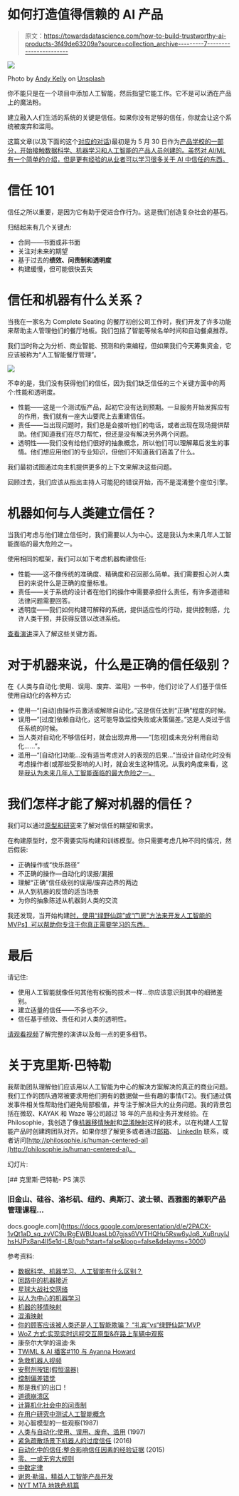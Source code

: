 # 如何打造值得信赖的 AI 产品

> 原文：<https://towardsdatascience.com/how-to-build-trustworthy-ai-products-3f49de63209a?source=collection_archive---------7----------------------->

![](img/35a8f22b6e65a84818eebcb753cd7996.png)

Photo by [Andy Kelly](https://unsplash.com/photos/0E_vhMVqL9g?utm_source=unsplash&utm_medium=referral&utm_content=creditCopyText) on [Unsplash](https://unsplash.com/search/photos/robot-handshake?utm_source=unsplash&utm_medium=referral&utm_content=creditCopyText)

你不能只是在一个项目中添加人工智能，然后指望它能工作。它不是可以洒在产品上的魔法粉。

建立融入人们生活的系统的关键是信任。如果你没有足够的信任，你就会让这个系统被废弃和滥用。

这篇文章(以及下面的这个[对应的对话](https://www.youtube.com/watch?v=PWjV5Ik49kk))最初是为 5 月 30 日作为[产品学校的一部分，开始接触数据科学、机器学习和人工智能的产品人员创建的。虽然对 AI/ML 有一个简单的介绍，但是更有经验的从业者可以学习很多关于 AI 中信任的东西。](https://www.meetup.com/productmanagementNY/events/250980893/)

# 信任 101

信任之所以重要，是因为它有助于促进合作行为。这是我们创造复杂社会的基石。

归结起来有几个关键点:

*   合同——书面或非书面
*   关注对未来的期望
*   基于过去的**绩效、问责制和透明度**
*   构建缓慢，但可能很快丢失

# 信任和机器有什么关系？

当我在一家名为 Complete Seating 的餐厅初创公司工作时，我们开发了许多功能来帮助主人管理他们的餐厅地板。我们包括了智能等候名单时间和自动餐桌推荐。

我们当时称之为分析、商业智能、预测和约束编程，但如果我们今天筹集资金，它应该被称为“人工智能餐厅管理”。

![](img/45eef36161d57e4d658080779a4a9c57.png)

不幸的是，我们没有获得他们的信任，因为我们缺乏信任的三个关键方面中的两个:性能和透明度。

*   性能——这是一个测试版产品，起初它没有达到预期。一旦服务开始发挥应有的作用，我们就有一座大山要爬上去重建信任。
*   责任——当出现问题时，我们总是会接听他们的电话，或者出现在现场提供帮助。他们知道我们在尽力帮忙，但还是没有解决另外两个问题。
*   透明性——我们没有给他们很好的抽象概念，所以他们可以理解幕后发生的事情。他们想应用他们的专业知识，但他们不知道我们涵盖了什么。

我们最初试图通过向主机提供更多的上下文来解决这些问题。

回顾过去，我们应该从指出主持人可能犯的错误开始，而不是混淆整个座位引擎。

# 机器如何与人类建立信任？

当我们考虑与他们建立信任时，我们需要以人为中心。这是我认为未来几年人工智能面临的最大危险之一。

使用相同的框架，我们可以如下考虑机器构建信任:

*   性能——这不像传统的准确度、精确度和召回那么简单。我们需要担心对人类目的来说什么是正确的度量标准。
*   责任——关于系统的设计者在他们的操作中需要承担什么责任，有许多道德和法律问题需要回答。
*   透明度——我们如何构建可解释的系统，提供适应性的行动，提供控制感，允许人类干预，并获得反馈以改进系统。

[查看演讲](https://www.youtube.com/watch?v=PWjV5Ik49kk)深入了解这些关键方面。

# 对于机器来说，什么是正确的信任级别？

在《人类与自动化:使用、误用、废弃、滥用》一书中，他们讨论了人们基于信任使用自动化的各种方式:

*   使用—“[自动]由操作员激活或解除自动化。”这是信任达到“正确”程度的时候。
*   误用—“[过度]依赖自动化，这可能导致监控失败或决策偏差。”这是人类过于信任系统的时候。
*   当人类对自动化不够信任时，就会出现弃用——“[忽视]或未充分利用自动化……”。
*   滥用—“[自动化]功能…没有适当考虑对人的表现的后果…”当设计自动化时没有考虑操作者(或那些受影响的人)时，就会发生这种情况。从我的角度来看，这是[我认为未来几年人工智能面临的最大危险之一。](http://qr.ae/TUTEMY)

# 我们怎样才能了解对机器的信任？

我们可以通过[原型和研究](https://uxdesign.cc/testing-ai-concepts-in-user-research-b742a9a92e55)来了解对信任的期望和需求。

在构建原型时，您不需要实际构建和训练模型。你只需要考虑几种不同的情况，然后假装:

*   正确操作或“快乐路径”
*   不正确的操作—自动化的误报/漏报
*   理解“正确”信任级别的误用/废弃边界的两边
*   从人到机器的反馈的适当场景
*   为你的抽象陈述从机器到人类的交流

我还发现，当开始构建[时，使用“绿野仙踪”或“门房”方法来开发人工智能的 MVPs】可以帮助你专注于你真正需要学习的东西。](/should-your-customers-be-conned-by-a-human-or-ai-6a87fbecdefe)

# 最后

请记住:

*   使用人工智能就像任何其他有权衡的技术一样…你应该意识到其中的细微差别。
*   建立适量的信任——不多也不少。
*   信任基于绩效、责任和对人类的透明性。

[请观看视频](https://www.youtube.com/watch?v=PWjV5Ik49kk)了解完整的演讲以及每一点的更多细节。

# 关于克里斯·巴特勒

我帮助团队理解他们应该用以人工智能为中心的解决方案解决的真正的商业问题。我们工作的团队通常被要求用他们拥有的数据做一些有趣的事情(T2)。我们通过偶发事件相关性帮助他们避免局部极值，并专注于解决巨大的业务问题。我的背景包括在微软、KAYAK 和 Waze 等公司超过 18 年的产品和业务开发经验。在 Philosophie，我创造了像[机器移情映射](https://uxdesign.cc/robots-need-love-too-empathy-mapping-for-ai-59585ad3548d)和[混淆映射](/robots-are-wrong-too-confusion-mapping-for-the-worst-case-2e01b7e19936)这样的技术，以在构建人工智能产品时创建跨团队对齐。如果你想了解更多或者通过[邮箱](mailto:chrisbutler@philosophie.is)、 [LinkedIn](https://www.linkedin.com/in/chrisbu/) 联系，或者访问[http://philosophie.is/human-centered-ai](http://philosophie.is/human-centered-ai)。

幻灯片:

[](https://docs.google.com/presentation/d/e/2PACX-1vQt1aD_sq_zvVC9ulRgEWBUpasLb07gjss6VVTHQHu5Rsw6yJq8_XuBruyIJhsHJPx8an4lI5e1d-LB/pub?start=false&loop=false&delayms=3000) [## 克里斯·巴特勒- PS 演示

### 旧金山、硅谷、洛杉矶、纽约、奥斯汀、波士顿、西雅图的兼职产品管理课程…

docs.google.com](https://docs.google.com/presentation/d/e/2PACX-1vQt1aD_sq_zvVC9ulRgEWBUpasLb07gjss6VVTHQHu5Rsw6yJq8_XuBruyIJhsHJPx8an4lI5e1d-LB/pub?start=false&loop=false&delayms=3000) 

参考资料:

*   [数据科学、机器学习、人工智能有什么区别？](http://varianceexplained.org/r/ds-ml-ai/)
*   [回路中的机器接近](https://medium.com/@ChenhaoTan/human-centered-machine-learning-a-machine-in-the-loop-approach-ed024db34fe7)
*   [星球大战社交网络](http://evelinag.com/blog/2015/12-15-star-wars-social-network)
*   [以人为中心的机器学习](https://medium.com/google-design/human-centered-machine-learning-a770d10562cd)
*   [机器的移情映射](https://uxdesign.cc/robots-need-love-too-empathy-mapping-for-ai-59585ad3548d)
*   [混淆映射](/robots-are-wrong-too-confusion-mapping-for-the-worst-case-2e01b7e19936)
*   [你的顾客应该被人类还是人工智能欺骗？
    “礼宾”vs“绿野仙踪”MVP](/should-your-customers-be-conned-by-a-human-or-ai-6a87fbecdefe)
*   [WoZ 方式:实现实时远程交互原型&在路上车辆中观察](https://dl.acm.org/citation.cfm?id=3023271)
*   康奈尔大学的温迪·朱
*   [TWiML & AI 播客#110 与 Ayanna Howard](https://twimlai.com/twiml-talk-110-trust-human-robot-ai-interactions-ayanna-howard/)
*   [急救机器人视频](https://www.youtube.com/watch?v=frr6cVBQPXQ)
*   [安慰剂按钮(假恒温器)](https://99percentinvisible.org/article/user-illusion-everyday-placebo-buttons-create-semblance-control/)
*   [控制偏差错觉](https://en.wikipedia.org/wiki/Illusion_of_control)
*   那是我们的出口！
*   [道德崩溃区](https://papers.ssrn.com/sol3/papers.cfm?abstract_id=2757236)
*   [计算机化社会中的问责制](https://link.springer.com/article/10.1007/BF02639315)
*   [在用户研究中测试人工智能概念](https://uxdesign.cc/testing-ai-concepts-in-user-research-b742a9a92e55)
*   对心智模型的一些观察(1987)
*   [人类与自动化:使用、误用、废弃、滥用](http://web.mit.edu/16.459/www/parasuraman.pdf) (1997)
*   [紧急疏散场景下机器人的过度信任](https://www.cc.gatech.edu/~alanwags/pubs/Robinette-HRI-2016.pdf) (2016)
*   [自动化中的信任:整合影响信任因素的经验证据](http://journals.sagepub.com/doi/abs/10.1177/0018720814547570) (2015)
*   [零、一或无穷大规则](https://en.wikipedia.org/wiki/Zero_one_infinity_rule)
*   [中数定律](https://www.johndcook.com/blog/2010/02/25/the-law-of-medium-numbers/)
*   [谢恩·勒温，精益人工智能产品开发](https://conferences.oreilly.com/artificial-intelligence/ai-ny/public/schedule/speaker/264612)
*   [NYT MTA 地铁危机篇](https://www.nytimes.com/interactive/2018/05/09/nyregion/subway-crisis-mta-decisions-signals-rules.html)